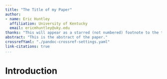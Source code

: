 ```yaml
---
title: "The Title of my Paper"
author:
- name: Eric Huntley
  affiliation: University of Kentucky
  email: ericmhuntley@uky.edu
thanks: "This will appear as a starred (not numbered) footnote to the title."
abstract: "This is the abstract of the paper."
crossrefYaml: "./pandoc-crossref-settings.yaml"
link-citations: true
...
```


# Introduction

